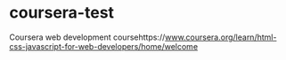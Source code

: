# coursera-test
Coursera web development coursehttps://www.coursera.org/learn/html-css-javascript-for-web-developers/home/welcome
